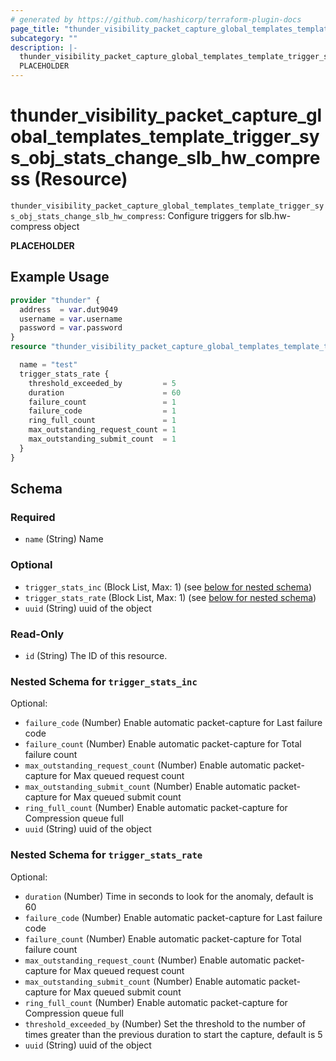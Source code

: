 ```yaml
---
# generated by https://github.com/hashicorp/terraform-plugin-docs
page_title: "thunder_visibility_packet_capture_global_templates_template_trigger_sys_obj_stats_change_slb_hw_compress Resource - terraform-provider-thunder"
subcategory: ""
description: |-
  thunder_visibility_packet_capture_global_templates_template_trigger_sys_obj_stats_change_slb_hw_compress: Configure triggers for slb.hw-compress object
  PLACEHOLDER
---
```


# thunder_visibility_packet_capture_global_templates_template_trigger_sys_obj_stats_change_slb_hw_compress (Resource)

`thunder_visibility_packet_capture_global_templates_template_trigger_sys_obj_stats_change_slb_hw_compress`: Configure triggers for slb.hw-compress object

__PLACEHOLDER__

## Example Usage

```terraform
provider "thunder" {
  address  = var.dut9049
  username = var.username
  password = var.password
}
resource "thunder_visibility_packet_capture_global_templates_template_trigger_sys_obj_stats_change_slb_hw_compress" "thunder_visibility_packet_capture_global_templates_template_trigger_sys_obj_stats_change_slb_hw_compress" {

  name = "test"
  trigger_stats_rate {
    threshold_exceeded_by         = 5
    duration                      = 60
    failure_count                 = 1
    failure_code                  = 1
    ring_full_count               = 1
    max_outstanding_request_count = 1
    max_outstanding_submit_count  = 1
  }
}
```

<!-- schema generated by tfplugindocs -->
## Schema

### Required

- `name` (String) Name

### Optional

- `trigger_stats_inc` (Block List, Max: 1) (see [below for nested schema](#nestedblock--trigger_stats_inc))
- `trigger_stats_rate` (Block List, Max: 1) (see [below for nested schema](#nestedblock--trigger_stats_rate))
- `uuid` (String) uuid of the object

### Read-Only

- `id` (String) The ID of this resource.

<a id="nestedblock--trigger_stats_inc"></a>
### Nested Schema for `trigger_stats_inc`

Optional:

- `failure_code` (Number) Enable automatic packet-capture for Last failure code
- `failure_count` (Number) Enable automatic packet-capture for Total failure count
- `max_outstanding_request_count` (Number) Enable automatic packet-capture for Max queued request count
- `max_outstanding_submit_count` (Number) Enable automatic packet-capture for Max queued submit count
- `ring_full_count` (Number) Enable automatic packet-capture for Compression queue full
- `uuid` (String) uuid of the object


<a id="nestedblock--trigger_stats_rate"></a>
### Nested Schema for `trigger_stats_rate`

Optional:

- `duration` (Number) Time in seconds to look for the anomaly, default is 60
- `failure_code` (Number) Enable automatic packet-capture for Last failure code
- `failure_count` (Number) Enable automatic packet-capture for Total failure count
- `max_outstanding_request_count` (Number) Enable automatic packet-capture for Max queued request count
- `max_outstanding_submit_count` (Number) Enable automatic packet-capture for Max queued submit count
- `ring_full_count` (Number) Enable automatic packet-capture for Compression queue full
- `threshold_exceeded_by` (Number) Set the threshold to the number of times greater than the previous duration to start the capture, default is 5
- `uuid` (String) uuid of the object


